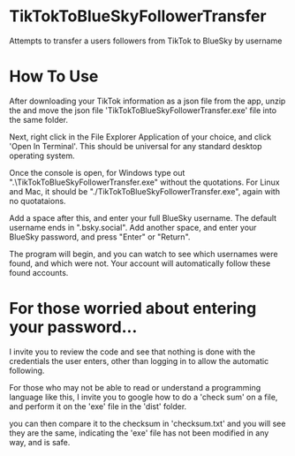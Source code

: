 # TikTokToBlueSkyFollowerTransfer
 Attempts to transfer a users followers from TikTok to BlueSky by username


# How To Use
After downloading your TikTok information as a json file from the app, unzip the and move the json file 'TikTokToBlueSkyFollowerTransfer.exe' file into the same folder.

Next, right click in the File Explorer Application of your choice, and click 'Open In Terminal'. This should be universal for any standard desktop operating system.

Once the console is open, for Windows type out ".\TikTokToBlueSkyFollowerTransfer.exe" without the quotations. For Linux and Mac, it should be "./TikTokToBlueSkyFollowerTransfer.exe", again with no quotataions.

Add a space after this, and enter your full BlueSky username. The default username ends in ".bsky.social". Add another space, and enter your BlueSky password, and press "Enter" or "Return".

The program will begin, and you can watch to see which usernames were found, and which were not. Your account will automatically follow these found accounts.

# For those worried about entering your password...
I invite you to review the code and see that nothing is done with the credentials the user enters, other than logging in to allow the automatic following.

For those who may not be able to read or understand a programming language like this, I invite you to google how to do a 'check sum' on a file, and perform it on the 'exe' file in the 'dist' folder.

you can then compare it to the checksum in 'checksum.txt' and you will see they are the same, indicating the 'exe' file has not been modified in any way, and is safe.
